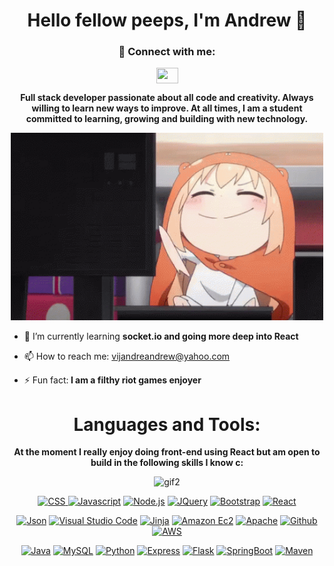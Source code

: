 

<h1 align="center">Hello fellow peeps, I'm Andrew 👋</h1>


 <h3 align="center">💬 Connect with me:</h3> 
 <p align="center">
<a href="https://www.linkedin.com/in/andrew-vijandre-0aa86622a/"><img align="center" src="https://raw.githubusercontent.com/rahuldkjain/github-profile-readme-generator/master/src/images/icons/Social/linked-in-alt.svg" height="25" width="35" style="max-width: 100%"></img></a>
</p>

<p align="center"><b>Full stack developer passionate about all code and creativity. Always willing to learn new ways to improve. At all times, I am a student committed to learning, growing and building with new technology.</b></p>

<p align="center">
<img src="/images/typingtyping.gif" alt="gif" width="500" height="300"/>
 </p>



- 🌱 I’m currently learning <b>socket.io and going more deep into React</b>

- 📫 How to reach me: vijandreandrew@yahoo.com

- ⚡ Fun fact:<b> I am a filthy riot games enjoyer</b>


<h1 align="center">Languages and Tools:</h1>

<p align="center"><b>At the moment I really enjoy doing front-end using React but am open to build in the following skills I know c:</b></p>

<p align="center">
<img src="/images/killua.gif" alt="gif2" width="500" height="300"/>
 </p>

<p align="center">
 
<a href="https://developer.mozilla.org/en-US/docs/Web/CSS" rel="nofollow">
 <img src="https://camo.githubusercontent.com/34430ca7915b4f95fe0716bf3eb9c4eceabb8b31f6149978c38ef50fb92b0519/68747470733a2f2f696d672e736869656c64732e696f2f62616467652f4353532d626c75653f6c6f676f3d63737333" alt="CSS" data-canonical-src="https://img.shields.io/badge/CSS-blue?logo=css3" style="max-width: 100%;">
 </a>
 
 <a href="https://developer.mozilla.org/en-US/docs/Web/JavaScript" rel="nofollow">
  <img src="https://camo.githubusercontent.com/1a3999759bea2e4a3f18d775dfb16ad3677aa838bf7ca3b11ad163099eacec8b/68747470733a2f2f696d672e736869656c64732e696f2f62616467652f4a6176617363726970742d79656c6c6f773f6c6f676f3d6a617661736372697074" alt="Javascript" data-canonical-src="https://img.shields.io/badge/Javascript-yellow?logo=javascript" style="max-width: 100%;"></a>
 
 <a href="https://nodejs.org/en/" rel="nofollow">
  <img src="https://camo.githubusercontent.com/859fd4fd3cc34a3e9811f6adef1e694fc85f654cfbc71e47c7f5852cf9c80e24/68747470733a2f2f696d672e736869656c64732e696f2f62616467652f2d4e6f64652e6a732d626c61636b3f6c6f676f3d6e6f6465646f746a73" alt="Node.js" data-canonical-src="https://img.shields.io/badge/-Node.js-black?logo=nodedotjs" style="max-width: 100%;"></a>
 
 <a href="https://jquery.com" rel="nofollow">
  <img src="https://camo.githubusercontent.com/e29fc70aed7ad196e346c20faf0085d0e8cb08669190de7715c16967485343e4/68747470733a2f2f696d672e736869656c64732e696f2f62616467652f6a51756572792d626c75653f6c6f676f3d6a7175657279" alt="JQuery" data-canonical-src="https://img.shields.io/badge/jQuery-blue?logo=jquery" style="max-width: 100%;"></a>
 
 <a href="https://getbootstrap.com" rel="nofollow">
  <img src="https://camo.githubusercontent.com/e4ca389f144a00503c61af316f68259df4d620c0996cc24bd6b50c3053202f7d/68747470733a2f2f696d672e736869656c64732e696f2f62616467652f426f6f7473747261702d707572706c653f6c6f676f3d626f6f747374726170" alt="Bootstrap" data-canonical-src="https://img.shields.io/badge/Bootstrap-purple?logo=bootstrap" style="max-width: 100%;"></a>
 
<a href="https://reactjs.org/" rel="nofollow">
 <img src="https://camo.githubusercontent.com/56efba43850c44511868c0ecccce52fc48b52ffedec24a00a48c6024e6be61ad/68747470733a2f2f696d672e736869656c64732e696f2f62616467652f2d52656163742d626c61636b3f6c6f676f3d7265616374" alt="React" data-canonical-src="https://img.shields.io/badge/-React-black?logo=react" style="max-width: 100%;"></a>
 
</p>


<p align="center" dir="auto">
 
 <a href="https://www.json.org/json-en.html" rel="nofollow">
  <img src="https://camo.githubusercontent.com/d33afeab62dd6132c6f683f4fbcbeed59978aed95e6eedfb27dffdbad16550a0/68747470733a2f2f696d672e736869656c64732e696f2f62616467652f2d4a736f6e2d677261793f6c6f676f3d6a736f6e" alt="Json" data-canonical-src="https://img.shields.io/badge/-Json-gray?logo=json" style="max-width: 100%;"></a>
 
<a href="https://code.visualstudio.com/" rel="nofollow">
 <img src="https://camo.githubusercontent.com/906e70ec5217c0bb55a24c486c07379cec7d95ad2ccfdbbe68a100ee333d4e41/68747470733a2f2f696d672e736869656c64732e696f2f62616467652f2d56697375616c53747564696f2d626c61636b3f6c6f676f3d76697375616c73747564696f636f6465" alt="Visual Studio Code" data-canonical-src="https://img.shields.io/badge/-VisualStudio-black?logo=visualstudiocode" style="max-width: 100%;"></a>
 
<a href="https://img.shields.io/badge/-Jinja-red?logo=jinja%5D(https://jinja.palletsprojects.com/en/3.1.x/)" rel="nofollow">
 <img src="https://camo.githubusercontent.com/4f053af2870854b7320eab0bc0df9234dff5613bf16f6aacd97bd66e34c7b811/68747470733a2f2f696d672e736869656c64732e696f2f62616467652f2d4a696e6a612d7265643f6c6f676f3d6a696e6a61" alt="Jinja" data-canonical-src="https://img.shields.io/badge/-Jinja-red?logo=jinja" style="max-width: 100%;"></a>
 
<a href="https://docs.aws.amazon.com/ec2/index.html" rel="nofollow">
 <img src="https://camo.githubusercontent.com/d5c9aa332e2645b69a1a386bce13ed94b80d70609e3d5a57e0c46e80da8ed195/68747470733a2f2f696d672e736869656c64732e696f2f62616467652f2d4543322d626c61636b3f6c6f676f3d616d617a6f6e656332" alt="Amazon Ec2" data-canonical-src="https://img.shields.io/badge/-EC2-black?logo=amazonec2" style="max-width: 100%;"></a>
 
<a href="https://httpd.apache.org/docs/" rel="nofollow">
 <img src="https://camo.githubusercontent.com/889f382d804cb7801a0c63d519966893aca9b92783ce42bcc20727238cecc14a/68747470733a2f2f696d672e736869656c64732e696f2f62616467652f2d4170616368652d7265643f6c6f676f3d617061636865" alt="Apache" data-canonical-src="https://img.shields.io/badge/-Apache-red?logo=apache" style="max-width: 100%;"></a>
 
<a href="https://github.com/jsath">
 <img src="https://camo.githubusercontent.com/0657c72accef7d91ee0f88cf41c34fec338385d8c9635996817a23a217e8cc9a/68747470733a2f2f696d672e736869656c64732e696f2f62616467652f2d4769746875622d626c61636b3f6c6f676f3d676974687562" alt="Github" data-canonical-src="https://img.shields.io/badge/-Github-black?logo=github" style="max-width: 100%;"></a>
 
<a href="https://aws.amazon.com/" rel="nofollow">
 <img src="https://camo.githubusercontent.com/cd93ba19a7ab867febbdc42317402cb85c2fb53507e1f103b3124bae9482eb13/68747470733a2f2f696d672e736869656c64732e696f2f62616467652f2d4157532d6f72616e67653f6c6f676f3d616d617a6f6e617773" alt="AWS" data-canonical-src="https://img.shields.io/badge/-AWS-orange?logo=amazonaws" style="max-width: 100%;"></a>
</p>

<p align="center" dir="auto">
 
 <a href="https://docs.oracle.com/en/java/" rel="nofollow">
  <img src="https://camo.githubusercontent.com/77b43203409781ec8fa50d9e961fe87d7860c55a457442df01b7f272651030eb/68747470733a2f2f696d672e736869656c64732e696f2f62616467652f4a6176612d726564" alt="Java" data-canonical-src="https://img.shields.io/badge/Java-red" style="max-width: 100%;"></a>
 
<a href="https://dev.mysql.com/doc/" rel="nofollow">
 <img src="https://camo.githubusercontent.com/6dca2b75d57075278555487304de47ac261acf4c22b6fa45574431a185f5bdcf/68747470733a2f2f696d672e736869656c64732e696f2f62616467652f4d7953514c2d677265793f6c6f676f3d6d7973716c" alt="MySQL" data-canonical-src="https://img.shields.io/badge/MySQL-grey?logo=mysql" style="max-width: 100%;"></a>
 
<a href="https://docs.python.org/3/" rel="nofollow">
 <img src="https://camo.githubusercontent.com/aa289b75e7a4705ad3fb5bc82c660eb1d6a2e4642e6e184dc3f61cb0468fa26c/68747470733a2f2f696d672e736869656c64732e696f2f62616467652f2d507974686f6e2d6f72616e67653f6c6f676f3d707974686f6e" alt="Python" data-canonical-src="https://img.shields.io/badge/-Python-orange?logo=python" style="max-width: 100%;"></a>
 
<a href="https://www.prisma.io/express" rel="nofollow">
 <img src="https://camo.githubusercontent.com/015da64919d3e3a11445e08a547672cf99e1cad3e53177e883c68fc4bd3ad85a/68747470733a2f2f696d672e736869656c64732e696f2f62616467652f2d457870726573732d626c61636b3f6c6f676f3d65787072657373" alt="Express" data-canonical-src="https://img.shields.io/badge/-Express-black?logo=express" style="max-width: 100%;"></a>
 
<a href="https://flask.palletsprojects.com/en/2.2.x/" rel="nofollow">
 <img src="https://camo.githubusercontent.com/b724eb4aff58c074ed5e87f573e20287abe8bc98508d82c78617af58372f7336/68747470733a2f2f696d672e736869656c64732e696f2f62616467652f2d466c61736b2d7265643f6c6f676f3d666c61736b" alt="Flask" data-canonical-src="https://img.shields.io/badge/-Flask-red?logo=flask" style="max-width: 100%;"></a>
 
<a href="https://docs.spring.io/spring-boot/docs/current/reference/htmlsingle/" rel="nofollow">
 <img src="https://camo.githubusercontent.com/34eb066d3be363f81968572f0552089aaf06b3b7128b40cb4c529565dfc39b88/68747470733a2f2f696d672e736869656c64732e696f2f62616467652f537072696e67426f6f742d677261793f6c6f676f3d737072696e67626f6f74" alt="SpringBoot" data-canonical-src="https://img.shields.io/badge/SpringBoot-gray?logo=springboot" style="max-width: 100%;"></a>
 
<a href="https://maven.apache.org/" rel="nofollow">
 <img src="https://camo.githubusercontent.com/631e6e82e01fe6311f99236702f5b7ff71002599513a33917721a2f8aa3a9704/68747470733a2f2f696d672e736869656c64732e696f2f62616467652f2d4d6176656e2d7265643f6c6f676f3d6170616368656d6176656e" alt="Maven" data-canonical-src="https://img.shields.io/badge/-Maven-red?logo=apachemaven" style="max-width: 100%;"></a>

</p>


<!--
**ahndjru/ahndjru** is a ✨ _special_ ✨ repository because its `README.md` (this file) appears on your GitHub profile.

Here are some ideas to get you started:


-->
